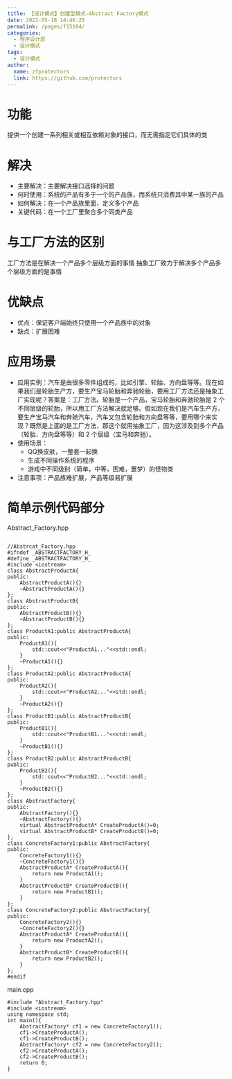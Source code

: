 ```yaml
---
title: 【设计模式】创建型模式-Abstract Factory模式
date: 2022-05-18 14:46:25
permalink: /pages/f15104/
categories: 
  - 程序设计层
  - 设计模式
tags: 
  - 设计模式
author: 
  name: zfprotectors
  link: https://github.com/protectors
---
```

# 功能
提供一个创建一系列相关或相互依赖对象的接口，而无需指定它们具体的类
# 解决
- 主要解决：主要解决接口选择的问题
- 何时使用：系统的产品有多于一个的产品族，而系统只消费其中某一族的产品
- 如何解决：在一个产品族里面，定义多个产品
- 关键代码：在一个工厂里聚合多个同类产品

# 与工厂方法的区别
工厂方法是在解决一个产品多个层级方面的事情
抽象工厂致力于解决多个产品多个层级方面的是事情
# 优缺点
- 优点：保证客户端始终只使用一个产品族中的对象
- 缺点：扩展困难

# 应用场景
- 应用实例：汽车是由很多零件组成的，比如引擎、轮胎、方向盘等等。现在如果我们是轮胎生产方，要生产宝马轮胎和奔驰轮胎，要用工厂方法还是抽象工厂实现呢？答案是：工厂方法。轮胎是一个产品，宝马轮胎和奔驰轮胎是 2 个不同层级的轮胎，所以用工厂方法解决就足够。假如现在我们是汽车生产方，要生产宝马汽车和奔驰汽车，汽车又包含轮胎和方向盘等等，要用哪个来实现？既然是上面的是工厂方法，那这个就用抽象工厂，因为这涉及到多个产品（轮胎、方向盘等等）和 2 个层级（宝马和奔驰）。
- 使用场景：
    - QQ换皮肤，一整套一起换
    - 生成不同操作系统的程序
    - 游戏中不同级别（简单，中等，困难，噩梦）的怪物类
- 注意事项：产品族难扩展，产品等级易扩展

# 简单示例代码部分

Abstract_Factory.hpp
```

//Abstrcat_Factory.hpp
#ifndef _ABSTRACTFACTORY_H_
#define _ABSTRACTFACTORY_H_
#include <iostream>
class AbstractProductA{
public:
    AbstractProductA(){}
    ~AbstractProductA(){}
};
class AbstractProductB{
public:
    AbstractProductB(){}
    ~AbstractProductB(){}
};
class ProductA1:public AbstractProductA{
public:
    ProductA1(){
        std::cout<<"ProductA1..."<<std::endl;
    }
    ~ProductA1(){}
};
class ProductA2:public AbstractProductA{
public:
    ProductA2(){
        std::cout<<"ProductA2..."<<std::endl;
    }
    ~ProductA2(){}
};
class ProductB1:public AbstractProductB{
public:
    ProductB1(){
        std::cout<<"ProductB1..."<<std::endl;
    }
    ~ProductB1(){}
};
class ProductB2:public AbstractProductB{
public:
    ProductB2(){
        std::cout<<"ProductB2..."<<std::endl;
    }
    ~ProductB2(){}
};
class AbstractFactory{
public:
    AbstractFactory(){}
    ~AbstractFactory(){}
    virtual AbstractProductA* CreateProductA()=0;
    virtual AbstractProductB* CreateProductB()=0;
};
class ConcreteFactory1:public AbstractFactory{
public:
    ConcreteFactory1(){}
    ~ConcreteFactory1(){}
    AbstractProductA* CreateProductA(){
        return new ProductA1();
    }
    AbstractProductB* CreateProductB(){
        return new ProductB1();
    }
};
class ConcreteFactory2:public AbstractFactory{
public:
    ConcreteFactory2(){}
    ~ConcreteFactory2(){}
    AbstractProductA* CreateProductA(){
        return new ProductA2();
    }
    AbstractProductB* CreateProductB(){
        return new ProductB2();
    }
};
#endif
```

main.cpp
```
#include "Abstract_Factory.hpp"
#include <iostream>
using namespace std;
int main(){
    AbstractFactory* cf1 = new ConcreteFactory1();
    cf1->CreateProductA();
    cf1->CreateProductB();
    AbstractFactory* cf2 = new ConcreteFactory2();
    cf2->CreateProductA();
    cf2->CreateProductB();
    return 0;
}
```
